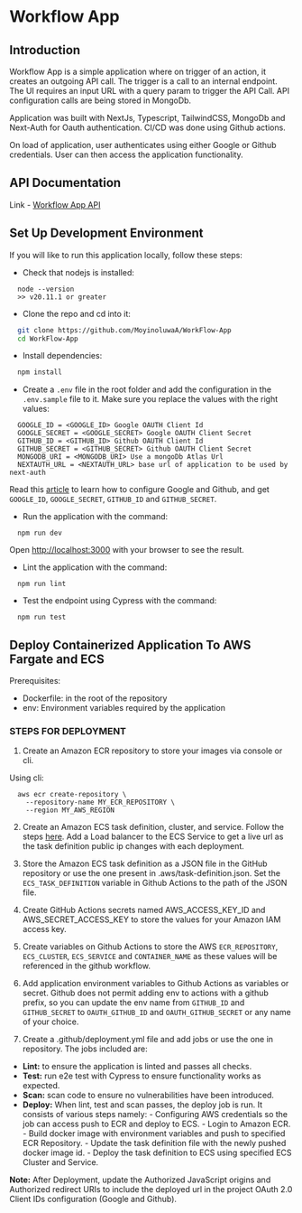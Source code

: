 # Workflow App

## Introduction
Workflow App is a simple application where on trigger of an action, it creates an outgoing API call. The trigger is a call to an internal endpoint. The UI requires an input URL with a query param to trigger the API Call. API configuration calls are being stored in MongoDb.

Application was built with NextJs, Typescript, TailwindCSS, MongoDb and Next-Auth for Oauth authentication. CI/CD was done using Github actions.

On load of application, user authenticates using either Google or Github credentials. User can then access the application functionality.

## API Documentation
Link - [Workflow App API](https://documenter.getpostman.com/view/15779746/2sA3JGg4En)

## Set Up Development Environment
If you will like to run this application locally, follow these steps:

- Check that nodejs is installed:

```
  node --version
  >> v20.11.1 or greater
```

- Clone the repo and cd into it:

```bash
  git clone https://github.com/MoyinoluwaA/WorkFlow-App
  cd WorkFlow-App
```

- Install dependencies:

```bash
  npm install
```

- Create a `.env` file in the root folder and add  the configuration in the `.env.sample` file to it. Make sure you replace the values with the right values:

```
  GOOGLE_ID = <GOOGLE_ID> Google OAUTH Client Id
  GOOGLE_SECRET = <GOOGLE_SECRET> Google OAUTH Client Secret
  GITHUB_ID = <GITHUB_ID> Github OAUTH Client Id
  GITHUB_SECRET = <GITHUB_SECRET> Github OAUTH Client Secret
  MONGODB_URI = <MONGODB_URI> Use a mongoDb Atlas Url
  NEXTAUTH_URL = <NEXTAUTH_URL> base url of application to be used by next-auth
```

Read this [article](https://medium.com/@vi.nhon.53th/next-js-v13-demo-login-with-github-and-google-31cd56e547de) to learn how to configure Google and Github, and get `GOOGLE_ID`, `GOOGLE_SECRET`, `GITHUB_ID` and `GITHUB_SECRET`.

- Run the application with the command:

```
  npm run dev
```

Open [http://localhost:3000](http://localhost:3000) with your browser to see the result.

- Lint the application with the command:

```
  npm run lint
```

- Test the endpoint using Cypress with the command:

```
  npm run test
```


## Deploy Containerized Application To AWS Fargate and ECS

Prerequisites:
- Dockerfile: in the root of the repository
- env: Environment variables required by the application

### STEPS FOR DEPLOYMENT

1. Create an Amazon ECR repository to store your images via console or cli.

Using cli:
```
  aws ecr create-repository \
    --repository-name MY_ECR_REPOSITORY \
    --region MY_AWS_REGION
```

2.  Create an Amazon ECS task definition, cluster, and service. Follow the steps [here](https://docs.aws.amazon.com/AmazonECS/latest/developerguide/getting-started-fargate.html). Add a Load balancer to the ECS Service to get a live url as the task definition public ip changes with each deployment.

3.  Store the Amazon ECS task definition as a JSON file in the GitHub repository or use the one present in .aws/task-definition.json. Set the `ECS_TASK_DEFINITION` variable in Github Actions to the path of the JSON file.

4. Create GitHub Actions secrets named AWS_ACCESS_KEY_ID and AWS_SECRET_ACCESS_KEY to store the values for your Amazon IAM access key.

5. Create variables on Github Actions to store the AWS `ECR_REPOSITORY`, `ECS_CLUSTER`, `ECS_SERVICE` and `CONTAINER_NAME` as these values will be referenced in the github workflow. 

6.  Add application environment variables to Github Actions as variables or secret. Github does not permit adding env to actions with a github prefix, so you can update the env name from `GITHUB_ID` and `GITHUB_SECRET` to `OAUTH_GITHUB_ID` and `OAUTH_GITHUB_SECRET` or any name of your choice.

7. Create a .github/deployment.yml file and add jobs or use the one in repository. The jobs included are:
-  **Lint:** to ensure the application is linted and passes all checks.
- **Test:** run e2e test with Cypress to ensure functionality works as expected.
- **Scan:** scan code to ensure no vulnerabilities have been introduced.
- **Deploy:** When lint, test and scan passes, the deploy job is run. It consists of various steps namely:
		- Configuring AWS credentials so the job can access push to ECR and deploy to ECS.
		- Login to Amazon ECR.
		- Build docker image with environment variables and push to specified ECR Repository.
		- Update the task definition file with the newly pushed docker image id.
		- Deploy the task definition to ECS using specified ECS Cluster and Service.

**Note:** After Deployment, update the Authorized JavaScript origins and Authorized redirect URIs to include the deployed url in the project OAuth 2.0 Client IDs configuration (Google and Github).
